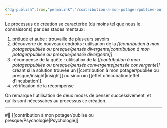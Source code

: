 ```yaml
---
{"dg-publish":true,"permalink":"/contribution-a-mon-potager/publiee-ou-presque/processus-de-creation/"}
---
```


Le processus de création se caractérise (du moins tel que nous le connaissons) par des stades mentaux :
1. prélude et aube : trouvaille de plusieurs savoirs
2. découverte de nouveaux endroits : utilisation de la *[[contribution à mon potager/publiée ou presque/pensée divergente\|contribution à mon potager/publiée ou presque/pensée divergente]]*
3. récompense de la quête : utilisation de la *[[contribution à mon potager/publiée ou presque/pensée convergente\|pensée convergente]]* créant si la solution trouvée un [[contribution à mon potager/publiée ou presque/insight\|insight]] ou sinon un [[effet d'incubation\|effet d'incubation]].
4. vérification de la récompense

On remarque l'utilisation de deux modes de penser successivement, et qu'ils sont nécessaires au processus de création. 

---
#🌲 [[contribution à mon potager/publiée ou presque/Psychologie\|Psychologie]] 